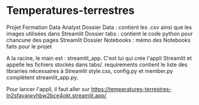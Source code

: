 # Temperatures-terrestres
Projet Formation Data Analyst
Dossier Data : contient les .csv ainsi que les images utilisées dans Streamlit
Dossier tabs : contient le code python pour chancune des pages Streamlit
Dossier Notebooks : mémo des Notebooks faits pour le projet

A la racine, le main est : streamlit_app. C'est lui qui crée l'appli Streamlit et appelle les fichiers stockés dans tabs/.
requirements contient le liste des librairies nécessaires à Streamlit
style.css, config.py et member.py complètent streamlit_app.py.

Pour lancer l'appli, il faut aller sur https://temperatures-terrestres-ln2sfayajwyhbw2bce4okt.streamlit.app/ 